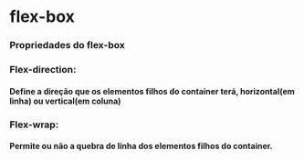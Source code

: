 # flex-box

### Propriedades do flex-box

### Flex-direction: 
#### Define a direção que os elementos filhos do container terá, horizontal(em linha) ou vertical(em coluna)

### Flex-wrap:
#### Permite ou não a quebra de linha dos elementos filhos do container.
